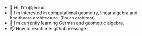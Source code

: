 - 👋 Hi, I’m @jerrud
- 👀 I’m interested in computational geometry, linear algebra and healthcare architecture. (I'm an architect)
- 🌱 I’m currently learning German and geometric algebra.
- 📫 How to reach me: github message

<!---
jerrud/jerrud is a ✨ special ✨ repository because its `README.md` (this file) appears on your GitHub profile.
You can click the Preview link to take a look at your changes.
--->
